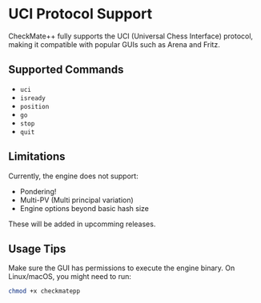 # UCI Protocol Support

CheckMate++ fully supports the UCI (Universal Chess Interface) protocol, making it compatible with popular GUIs such as Arena and Fritz.

## Supported Commands

- `uci`
- `isready`
- `position`
- `go`  
- `stop`
- `quit`

## Limitations

Currently, the engine does not support:
- Pondering!
- Multi-PV (Multi principal variation)
- Engine options beyond basic hash size

These will be added in upcomming releases.

## Usage Tips

Make sure the GUI has permissions to execute the engine binary. On Linux/macOS, you might need to run:

```bash
chmod +x checkmatepp